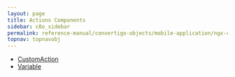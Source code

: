 ```yaml
---
layout: page
title: Actions Components
sidebar: c8o_sidebar
permalink: reference-manual/convertigo-objects/mobile-application/ngx-components/action-components/
topnav: topnavobj
---
```

* [CustomAction](customaction/)
* [Variable](variable/)
